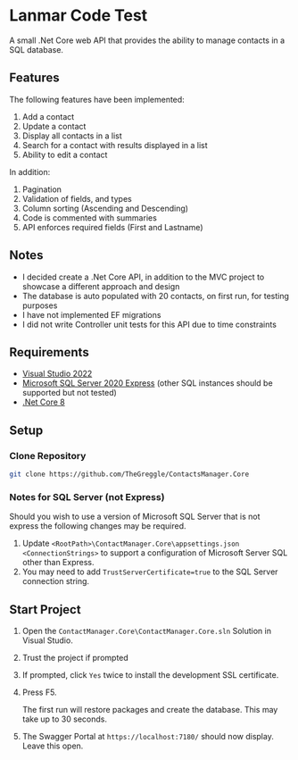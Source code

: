 # Lanmar Code Test

A small .Net Core web API that provides the ability to manage contacts in a SQL database.

## Features

The following features have been implemented:

1. Add a contact
2. Update a contact
3. Display all contacts in a list
4. Search for a contact with results displayed in a list
5. Ability to edit a contact

In addition:

1. Pagination
2. Validation of fields, and types
3. Column sorting (Ascending and Descending)
4. Code is commented with summaries
5. API enforces required fields (First and Lastname)

## Notes

- I decided create a .Net Core API, in addition to the MVC project to showcase a different approach and design
- The database is auto populated with 20 contacts, on first run, for testing purposes
- I have not implemented EF migrations
- I did not write Controller unit tests for this API due to time constraints

## Requirements

- [Visual Studio 2022](https://visualstudio.microsoft.com/vs/)
- [Microsoft SQL Server 2020 Express](https://go.microsoft.com/fwlink/p/?linkid=2216019&clcid=0xc09&culture=en-au&country=au) (other SQL instances should be supported but not tested)
- [.Net Core 8](https://dotnet.microsoft.com/en-us/download/dotnet/thank-you/runtime-8.0.17-windows-x64-installer)

## Setup

### Clone Repository

```bash
git clone https://github.com/TheGreggle/ContactsManager.Core
```

### Notes for SQL Server (not Express)

Should you wish to use a version of Microsoft SQL Server that is not express the following changes may be required.

1. Update `<RootPath>\ContactManager.Core\appsettings.json` `<ConnectionStrings>` to support a configuration of Microsoft Server SQL other than Express.
2. You may need to add `TrustServerCertificate=true` to the SQL Server connection string.

## Start Project

1. Open the `ContactManager.Core\ContactManager.Core.sln` Solution in Visual Studio.
2. Trust the project if prompted
3. If prompted, click `Yes` twice to install the development SSL certificate.
4. Press F5.

   The first run will restore packages and create the database. This may take up to 30 seconds.

5. The Swagger Portal at `https://localhost:7180/` should now display. Leave this open.

